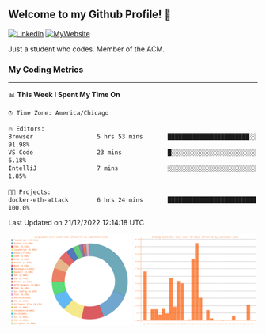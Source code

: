 ## Welcome to my Github Profile! 👋

[![Linkedin](https://img.shields.io/badge/LinkedIn-0077B5?style=for-the-badge&logo=linkedin&logoColor=white)](https://www.linkedin.com/in/mkeleti)   [![MyWebsite](https://img.shields.io/badge/website-000000?style=for-the-badge&logo=About.me&logoColor=white)](https://mkeleti.com)

Just a student who codes. Member of the ACM.

### My Coding Metrics

---

<!--START_SECTION:waka-->
📊 **This Week I Spent My Time On** 

```text
⌚︎ Time Zone: America/Chicago

🔥 Editors: 
Browser                  5 hrs 53 mins       ███████████████████████░░   91.98% 
VS Code                  23 mins             █░░░░░░░░░░░░░░░░░░░░░░░░   6.18% 
IntelliJ                 7 mins              ░░░░░░░░░░░░░░░░░░░░░░░░░   1.85%

🐱‍💻 Projects: 
docker-eth-attack        6 hrs 24 mins       █████████████████████████   100.0%

```


 Last Updated on 21/12/2022 12:14:18 UTC
<!--END_SECTION:waka-->

<p align="center" >
<img width="49%" alt="My most used Languages" src="assets/waka-langs.svg"/>
<img width="49%" alt="My activity over last month" src="assets/waka-activs.svg"/>
</p>